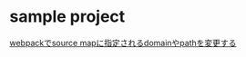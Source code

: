 # sample project

[webpackでsource mapに指定されるdomainやpathを変更する](http://qiita.com/ota-meshi/items/2e8e8ef8e6e6d21ea053)
